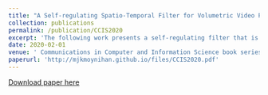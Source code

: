 ```yaml
---
title: "A Self-regulating Spatio-Temporal Filter for Volumetric Video Point Clouds"
collection: publications
permalink: /publication/CCIS2020
excerpt: 'The following work presents a self-regulating filter that is capable of performing accurate upsampling of dynamic point cloud data sequences captured using wide-baseline multi-view camera setups. This is achieved by using two-way temporal projection of edge-aware upsampled point clouds while imposing coherence and noise filtering via a windowed, self-regulating noise filter. We use a state of the art Spatio-Temporal Edge-Aware scene flow estimation to accurately model the motion of points across a sequence and then, leveraging the spatio-temporal inconsistency of unstructured noise, we perform a weighted Hausdorff distance-based noise filter over a given window. Our results demonstrate that this approach produces temporally coherent, upsampled point clouds while mitigating both additive and unstructured noise. In addition to filtering noise, the algorithm is able to greatly reduce intermittent loss of pertinent geometry. The system performs well in dynamic real world scenarios with both stationary and non-stationary cameras as well as synthetically rendered environments for baseline study.'
date: 2020-02-01
venue: ' Communications in Computer and Information Science book series (CCIS, volume 1182)'
paperurl: 'http://mjkmoynihan.github.io/files/CCIS2020.pdf'
---
```


[Download paper here](http://mjkmoynihan.github.io/files/CCIS.pdf)
